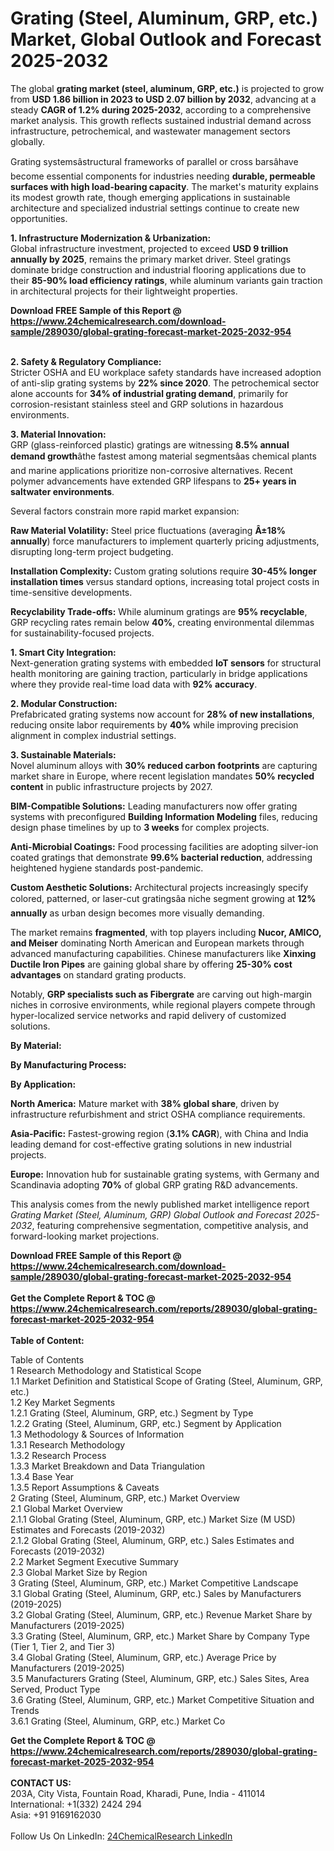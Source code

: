 <h1>Grating (Steel, Aluminum, GRP, etc.) Market, Global Outlook and Forecast 2025-2032</h1><p>The global <strong>grating market (steel, aluminum, GRP, etc.)</strong> is projected to grow from <strong>USD 1.86 billion in 2023 to USD 2.07 billion by 2032</strong>, advancing at a steady <strong>CAGR of 1.2% during 2025-2032</strong>, according to a comprehensive market analysis. This growth reflects sustained industrial demand across infrastructure, petrochemical, and wastewater management sectors globally.</p><p>Grating systemsâstructural frameworks of parallel or cross barsâhave become essential components for industries needing <strong>durable, permeable surfaces with high load-bearing capacity</strong>. The market's maturity explains its modest growth rate, though emerging applications in sustainable architecture and specialized industrial settings continue to create new opportunities.</p><p><strong>1. Infrastructure Modernization &amp; Urbanization:</strong><br>
Global infrastructure investment, projected to exceed <strong>USD 9 trillion annually by 2025</strong>, remains the primary market driver. Steel gratings dominate bridge construction and industrial flooring applications due to their <strong>85-90% load efficiency ratings</strong>, while aluminum variants gain traction in architectural projects for their lightweight properties.</p><div><b>Download FREE Sample of this Report @ 
            <a href="https://www.24chemicalresearch.com/download-sample/289030/global-grating-forecast-market-2025-2032-954">
            https://www.24chemicalresearch.com/download-sample/289030/global-grating-forecast-market-2025-2032-954</a></b></div><br><p><strong>2. Safety &amp; Regulatory Compliance:</strong><br>
Stricter OSHA and EU workplace safety standards have increased adoption of anti-slip grating systems by <strong>22% since 2020</strong>. The petrochemical sector alone accounts for <strong>34% of industrial grating demand</strong>, primarily for corrosion-resistant stainless steel and GRP solutions in hazardous environments.</p><p><strong>3. Material Innovation:</strong><br>
GRP (glass-reinforced plastic) gratings are witnessing <strong>8.5% annual demand growth</strong>âthe fastest among material segmentsâas chemical plants and marine applications prioritize non-corrosive alternatives. Recent polymer advancements have extended GRP lifespans to <strong>25+ years in saltwater environments</strong>.</p><p>Several factors constrain more rapid market expansion:</p><p><strong>Raw Material Volatility:</strong> Steel price fluctuations (averaging <strong>Â±18% annually</strong>) force manufacturers to implement quarterly pricing adjustments, disrupting long-term project budgeting.</p><p><strong>Installation Complexity:</strong> Custom grating solutions require <strong>30-45% longer installation times</strong> versus standard options, increasing total project costs in time-sensitive developments.</p><p><strong>Recyclability Trade-offs:</strong> While aluminum gratings are <strong>95% recyclable</strong>, GRP recycling rates remain below <strong>40%</strong>, creating environmental dilemmas for sustainability-focused projects.</p><p><strong>1. Smart City Integration:</strong><br>
Next-generation grating systems with embedded <strong>IoT sensors</strong> for structural health monitoring are gaining traction, particularly in bridge applications where they provide real-time load data with <strong>92% accuracy</strong>.</p><p><strong>2. Modular Construction:</strong><br>
Prefabricated grating systems now account for <strong>28% of new installations</strong>, reducing onsite labor requirements by <strong>40%</strong> while improving precision alignment in complex industrial settings.</p><p><strong>3. Sustainable Materials:</strong><br>
Novel aluminum alloys with <strong>30% reduced carbon footprints</strong> are capturing market share in Europe, where recent legislation mandates <strong>50% recycled content</strong> in public infrastructure projects by 2027.</p><p><strong>BIM-Compatible Solutions:</strong> Leading manufacturers now offer grating systems with preconfigured <strong>Building Information Modeling</strong> files, reducing design phase timelines by up to <strong>3 weeks</strong> for complex projects.</p><p><strong>Anti-Microbial Coatings:</strong> Food processing facilities are adopting silver-ion coated gratings that demonstrate <strong>99.6% bacterial reduction</strong>, addressing heightened hygiene standards post-pandemic.</p><p><strong>Custom Aesthetic Solutions:</strong> Architectural projects increasingly specify colored, patterned, or laser-cut gratingsâa niche segment growing at <strong>12% annually</strong> as urban design becomes more visually demanding.</p><p>The market remains <strong>fragmented</strong>, with top players including <strong>Nucor, AMICO, and Meiser</strong> dominating North American and European markets through advanced manufacturing capabilities. Chinese manufacturers like <strong>Xinxing Ductile Iron Pipes</strong> are gaining global share by offering <strong>25-30% cost advantages</strong> on standard grating products.</p><p>Notably, <strong>GRP specialists such as Fibergrate</strong> are carving out high-margin niches in corrosive environments, while regional players compete through hyper-localized service networks and rapid delivery of customized solutions.</p><p><strong>By Material:</strong></p><p><strong>By Manufacturing Process:</strong></p><p><strong>By Application:</strong></p><p><strong>North America:</strong> Mature market with <strong>38% global share</strong>, driven by infrastructure refurbishment and strict OSHA compliance requirements.</p><p><strong>Asia-Pacific:</strong> Fastest-growing region (<strong>3.1% CAGR</strong>), with China and India leading demand for cost-effective grating solutions in new industrial projects.</p><p><strong>Europe:</strong> Innovation hub for sustainable grating systems, with Germany and Scandinavia adopting <strong>70%</strong> of global GRP grating R&amp;D advancements.</p><p>This analysis comes from the newly published market intelligence report <em>Grating Market (Steel, Aluminum, GRP) Global Outlook and Forecast 2025-2032</em>, featuring comprehensive segmentation, competitive analysis, and forward-looking market projections.</p><div><b>Download FREE Sample of this Report @ 
            <a href="https://www.24chemicalresearch.com/download-sample/289030/global-grating-forecast-market-2025-2032-954">
            https://www.24chemicalresearch.com/download-sample/289030/global-grating-forecast-market-2025-2032-954</a></b></div><br><div><b>Get the Complete Report & TOC @ 
            <a href="https://www.24chemicalresearch.com/reports/289030/global-grating-forecast-market-2025-2032-954">
            https://www.24chemicalresearch.com/reports/289030/global-grating-forecast-market-2025-2032-954</a></b></div><br>
            <b>Table of Content:</b><p>Table of Contents<br />
1 Research Methodology and Statistical Scope<br />
1.1 Market Definition and Statistical Scope of Grating (Steel, Aluminum, GRP, etc.)<br />
1.2 Key Market Segments<br />
1.2.1 Grating (Steel, Aluminum, GRP, etc.) Segment by Type<br />
1.2.2 Grating (Steel, Aluminum, GRP, etc.) Segment by Application<br />
1.3 Methodology & Sources of Information<br />
1.3.1 Research Methodology<br />
1.3.2 Research Process<br />
1.3.3 Market Breakdown and Data Triangulation<br />
1.3.4 Base Year<br />
1.3.5 Report Assumptions & Caveats<br />
2 Grating (Steel, Aluminum, GRP, etc.) Market Overview<br />
2.1 Global Market Overview<br />
2.1.1 Global Grating (Steel, Aluminum, GRP, etc.) Market Size (M USD) Estimates and Forecasts (2019-2032)<br />
2.1.2 Global Grating (Steel, Aluminum, GRP, etc.) Sales Estimates and Forecasts (2019-2032)<br />
2.2 Market Segment Executive Summary<br />
2.3 Global Market Size by Region<br />
3 Grating (Steel, Aluminum, GRP, etc.) Market Competitive Landscape<br />
3.1 Global Grating (Steel, Aluminum, GRP, etc.) Sales by Manufacturers (2019-2025)<br />
3.2 Global Grating (Steel, Aluminum, GRP, etc.) Revenue Market Share by Manufacturers (2019-2025)<br />
3.3 Grating (Steel, Aluminum, GRP, etc.) Market Share by Company Type (Tier 1, Tier 2, and Tier 3)<br />
3.4 Global Grating (Steel, Aluminum, GRP, etc.) Average Price by Manufacturers (2019-2025)<br />
3.5 Manufacturers Grating (Steel, Aluminum, GRP, etc.) Sales Sites, Area Served, Product Type<br />
3.6 Grating (Steel, Aluminum, GRP, etc.) Market Competitive Situation and Trends<br />
3.6.1 Grating (Steel, Aluminum, GRP, etc.) Market Co</p><div><b>Get the Complete Report & TOC @ 
            <a href="https://www.24chemicalresearch.com/reports/289030/global-grating-forecast-market-2025-2032-954">
            https://www.24chemicalresearch.com/reports/289030/global-grating-forecast-market-2025-2032-954</a></b></div><br><b>CONTACT US:</b><br>
            203A, City Vista, Fountain Road, Kharadi, Pune, India - 411014<br>
            International: +1(332) 2424 294<br>
            Asia: +91 9169162030 <br><br>
            Follow Us On LinkedIn: <a href="https://www.linkedin.com/company/24chemicalresearch/">24ChemicalResearch LinkedIn</a>